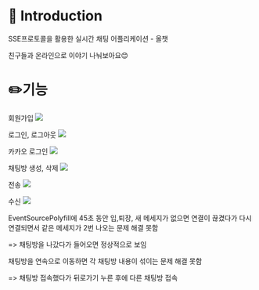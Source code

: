 📌 Introduction
=============

SSE프로토콜을 활용한 실시간 채팅 어플리케이션 - 올챗

친구들과 온라인으로 이야기 나눠보아요😊

✏️기능
=============
회원가입
<img src="https://user-images.githubusercontent.com/79249376/169807719-e0f07ab6-dfa3-4a0a-8c1c-0a12c60a26d9.gif">

로그인, 로그아웃
<img src="https://user-images.githubusercontent.com/79249376/169808104-dd1ea768-67e7-4d8c-9152-634a90d6615f.gif">

카카오 로그인
<img src="https://user-images.githubusercontent.com/79249376/169808178-b03e2eaa-d5c3-4894-afb0-915102e6eecc.gif">

채팅방 생성, 삭제
<img src="https://user-images.githubusercontent.com/79249376/169808322-72a2d9e2-e5e2-4637-bab9-eedd41b26b1c.gif">

전송
<img src="https://user-images.githubusercontent.com/79249376/169808414-fddbbb91-cb11-4e89-89fa-686edf43c3f1.gif">

수신
<img src="https://user-images.githubusercontent.com/79249376/169808504-9cc098d3-df7f-48c0-a79c-f088bfad95d5.gif">



EventSourcePolyfill에 45초 동안 입,퇴장, 새 메세지가 없으면 연결이 끊겼다가 다시 연결되면서 같은 메세지가 2번 나오는 문제 해결 못함

=> 채팅방을 나갔다가 들어오면 정상적으로 보임



채팅방을 연속으로 이동하면 각 채팅방 내용이 섞이는 문제 해결 못함

=> 채팅방 접속했다가 뒤로가기 누른 후에 다른 채팅방 접속
